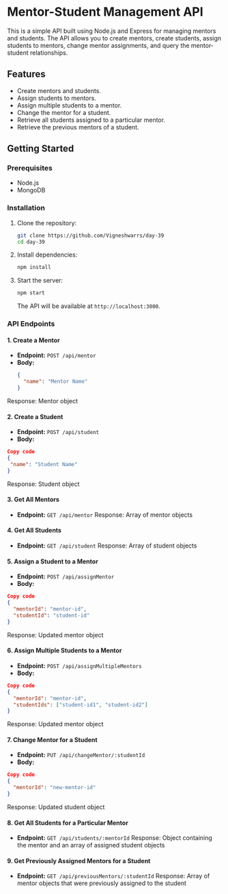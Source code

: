 
# Mentor-Student Management API

This is a simple API built using Node.js and Express for managing mentors and students. The API allows you to create mentors, create students, assign students to mentors, change mentor assignments, and query the mentor-student relationships.

## Features

- Create mentors and students.
- Assign students to mentors.
- Assign multiple students to a mentor.
- Change the mentor for a student.
- Retrieve all students assigned to a particular mentor.
- Retrieve the previous mentors of a student.

## Getting Started

### Prerequisites

- Node.js
- MongoDB

### Installation

1. Clone the repository:

    ```bash
    git clone https://github.com/Vigneshwarrs/day-39
    cd day-39
    ```

2. Install dependencies:

    ```bash
    npm install
    ```

3. Start the server:

    ```bash
    npm start
    ```

    The API will be available at `http://localhost:3000`.

### API Endpoints

#### 1. Create a Mentor

- **Endpoint:** `POST /api/mentor`
- **Body:**
  ```json
  {
    "name": "Mentor Name"
  }
  ```
Response: Mentor object

#### 2. Create a Student
- **Endpoint:** `POST /api/student`
- **Body:**
 ```json
Copy code
{
  "name": "Student Name"
}
```
Response: Student object

#### 3. Get All Mentors
- **Endpoint:**  `GET /api/mentor`
Response: Array of mentor objects

#### 4. Get All Students
- **Endpoint:**  `GET /api/student`
Response: Array of student objects

#### 5. Assign a Student to a Mentor
- **Endpoint:**  `POST /api/assignMentor`
- **Body:**
```json
Copy code
{
  "mentorId": "mentor-id",
  "studentId": "student-id"
}
```
Response: Updated mentor object

#### 6. Assign Multiple Students to a Mentor
- **Endpoint:**  `POST /api/assignMultipleMentors`
- **Body:**
```json
Copy code
{
  "mentorId": "mentor-id",
  "studentIds": ["student-id1", "student-id2"]
}
```
Response: Updated mentor object

#### 7. Change Mentor for a Student
- **Endpoint:**  `PUT /api/changeMentor/:studentId`
- **Body:**
```json
Copy code
{
  "mentorId": "new-mentor-id"
}
```
Response: Updated student object

#### 8. Get All Students for a Particular Mentor
- **Endpoint:**  `GET /api/students/:mentorId`
Response: Object containing the mentor and an array of assigned student objects

#### 9. Get Previously Assigned Mentors for a Student
- **Endpoint:**  `GET /api/previousMentors/:studentId`
Response: Array of mentor objects that were previously assigned to the student
